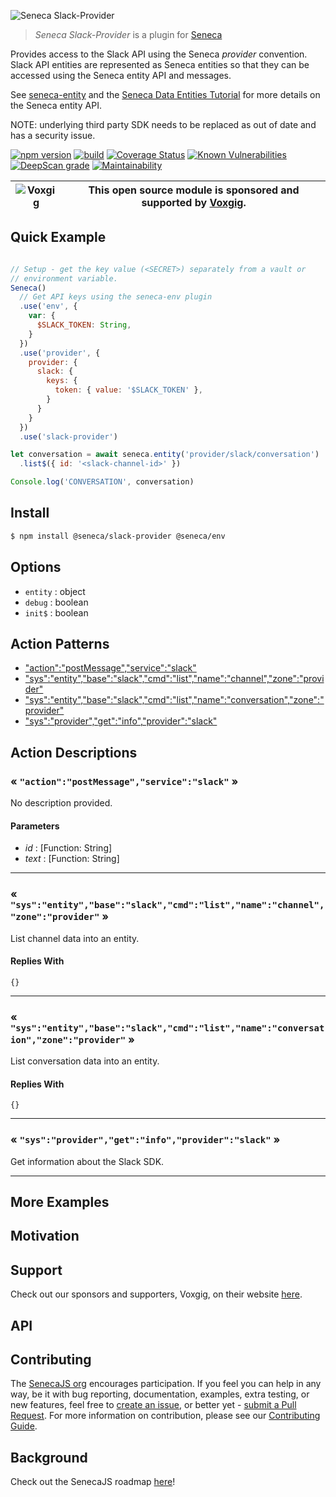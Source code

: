 ![Seneca Slack-Provider](http://senecajs.org/files/assets/seneca-logo.png)

> _Seneca Slack-Provider_ is a plugin for [Seneca](http://senecajs.org)


Provides access to the Slack API using the Seneca *provider*
convention. Slack API entities are represented as Seneca entities so
that they can be accessed using the Seneca entity API and messages.

See [seneca-entity](https://github.com/senecajs/seneca-entity/blob/master/README.md) and the [Seneca Data
Entities
Tutorial](https://senecajs.org/docs/tutorials/understanding-data-entities.html) for more details on the Seneca entity API.

NOTE: underlying third party SDK needs to be replaced as out of date and has a security issue.

[![npm version](https://img.shields.io/npm/v/@seneca/slack-provider.svg)](https://npmjs.com/package/@seneca/slack-provider)
[![build](https://github.com/senecajs/seneca-slack-provider/actions/workflows/build.yml/badge.svg)](https://github.com/senecajs/seneca-slack-provider/actions/workflows/build.yml)
[![Coverage Status](https://coveralls.io/repos/github/senecajs/seneca-slack-provider/badge.svg?branch=main)](https://coveralls.io/github/senecajs/seneca-slack-provider?branch=main)
[![Known Vulnerabilities](https://snyk.io/test/github/senecajs/seneca-slack-provider/badge.svg)](https://snyk.io/test/github/senecajs/seneca-slack-provider)
[![DeepScan grade](https://deepscan.io/api/teams/5016/projects/19462/branches/505954/badge/grade.svg)](https://deepscan.io/dashboard#view=project&tid=5016&pid=19462&bid=505954)
[![Maintainability](https://api.codeclimate.com/v1/badges/f76e83896b731bb5d609/maintainability)](https://codeclimate.com/github/senecajs/seneca-slack-provider/maintainability)


| ![Voxgig](https://www.voxgig.com/res/img/vgt01r.png) | This open source module is sponsored and supported by [Voxgig](https://www.voxgig.com). |
|---|---|


## Quick Example


```js

// Setup - get the key value (<SECRET>) separately from a vault or
// environment variable.
Seneca()
  // Get API keys using the seneca-env plugin
  .use('env', {
    var: {
      $SLACK_TOKEN: String,
    }
  })
  .use('provider', {
    provider: {
      slack: {
        keys: {
          token: { value: '$SLACK_TOKEN' },
        }
      }
    }
  })
  .use('slack-provider')

let conversation = await seneca.entity('provider/slack/conversation')
  .list$({ id: '<slack-channel-id>' })

Console.log('CONVERSATION', conversation)

```

## Install

```sh
$ npm install @seneca/slack-provider @seneca/env
```



<!--START:options-->


## Options

* `entity` : object
* `debug` : boolean
* `init$` : boolean


<!--END:options-->

<!--START:action-list-->


## Action Patterns

* ["action":"postMessage","service":"slack"](#-actionpostMessageserviceslack-)
* ["sys":"entity","base":"slack","cmd":"list","name":"channel","zone":"provider"](#-sysentitybaseslackcmdlistnamechannelzoneprovider-)
* ["sys":"entity","base":"slack","cmd":"list","name":"conversation","zone":"provider"](#-sysentitybaseslackcmdlistnameconversationzoneprovider-)
* ["sys":"provider","get":"info","provider":"slack"](#-sysprovidergetinfoproviderslack-)


<!--END:action-list-->

<!--START:action-desc-->


## Action Descriptions

### &laquo; `"action":"postMessage","service":"slack"` &raquo;

No description provided.


#### Parameters


* _id_ : [Function: String]
* _text_ : [Function: String]


----------
### &laquo; `"sys":"entity","base":"slack","cmd":"list","name":"channel","zone":"provider"` &raquo;

List channel data into an entity.





#### Replies With


```
{}
```


----------
### &laquo; `"sys":"entity","base":"slack","cmd":"list","name":"conversation","zone":"provider"` &raquo;

List conversation data into an entity.





#### Replies With


```
{}
```


----------
### &laquo; `"sys":"provider","get":"info","provider":"slack"` &raquo;

Get information about the Slack SDK.



----------


<!--END:action-desc-->

## More Examples

## Motivation

## Support

Check out our sponsors and supporters, Voxgig, on their website [here](https://www.voxgig.com).

## API

## Contributing

The [SenecaJS org](http://senecajs.org/) encourages participation. If you feel you can help in any way, be
it with bug reporting, documentation, examples, extra testing, or new features, feel free
to [create an issue](https://github.com/senecajs/seneca-maintain/issues/new), or better yet - [submit a Pull Request](https://github.com/senecajs/seneca-maintain/pulls). For more
information on contribution, please see our [Contributing Guide](http://senecajs.org/contribute).

## Background

Check out the SenecaJS roadmap [here](https://senecajs.org/roadmap/)!
